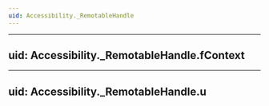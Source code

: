 ```yaml
---
uid: Accessibility._RemotableHandle
---
```


---
uid: Accessibility._RemotableHandle.fContext
---

---
uid: Accessibility._RemotableHandle.u
---
